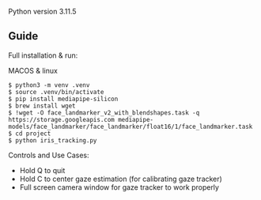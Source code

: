 Python version 3.11.5

## Guide
Full installation & run:

MACOS & linux
```
$ python3 -m venv .venv
$ source .venv/bin/activate
$ pip install mediapipe-silicon
$ brew install wget
$ !wget -O face_landmarker_v2_with_blendshapes.task -q https://storage.googleapis.com mediapipe-models/face_landmarker/face_landmarker/float16/1/face_landmarker.task
$ cd project
$ python iris_tracking.py
```


Controls and Use Cases:
* Hold Q to quit
* Hold C to center gaze estimation (for calibrating gaze tracker)
* Full screen camera window for gaze tracker to work properly
